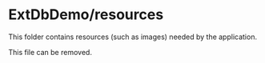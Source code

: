 # ExtDbDemo/resources

This folder contains resources (such as images) needed by the application. 

This file can be removed.
